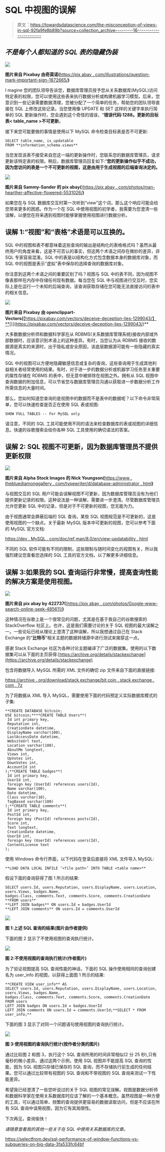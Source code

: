 # SQL 中视图的误解

> 原文：<https://towardsdatascience.com/the-misconception-of-views-in-sql-92fa9fe8b89b?source=collection_archive---------16----------------------->

## *不是每个人都知道的 SQL 表的隐藏伪装*

![](img/7c24f5148a78a8d1ef5b62d4c461beba.png)

**图片来自 Pixabay 由奇莫诺(**[https://pix abay . com/illustrations/question-mark-important-sign-1872665/](https://pixabay.com/illustrations/question-mark-important-sign-1872665/)**)**

I magine 您的团队领导告诉您，数据库管理员授予您从关系数据库(MySQL)访问特定表的权限，您可以使用这些表来执行数据分析或构建机器学习模型。后来，您意识到一些记录需要数据清理，您被分配了一个简单的任务，帮助您的团队领导直接在 SQL 上修改这些记录。当您使用像 UPDATE 和 SET 这样的关键字来执行简单的 SQL 更新操作时，您会遇到这个奇怪的错误，“**错误代码:1288。更新的目标表< table_name >不可更新**。

接下来您可能要做的事情是使用以下 MySQL 命令检查目标表是否不可更新:

```
SELECT table_name, is_updatable
FROM **information_schema.views**
```

当您发现该表不接受来自您这一端的更新操作时，您联系您的数据库管理员，请求更新该特定表的权限。稍后，数据库管理员回复如下:“**您的更新操作似乎不成功，因为您访问的表是一个不可更新的视图，这是由用于生成视图的后端查询决定的。**

![](img/509f6eeb3441e75d7d6b5409b594fb0b.png)

**图片来自 Sammy-Sander 的 pix abay(**[)https://pix abay . com/photos/man-hearther-affective-flowered-5531026/](https://pixabay.com/photos/man-headache-frustration-frustrated-5531026/)**)**

如果您在与 SQL 数据库交互时第一次听到“view”这个词，那么这个响应可能会给您带来更多的困惑。作为一个在 SQL 中使用视图的初学者，我需要为您澄清一些误解，以便您在将来遇到视图时能够掌握使用视图进行数据分析。

## 误解 1:“视图”和“表格”术语是可以互换的。

SQL 中的视图和表不都意味着这些查询的输出是结构化的表格格式吗？虽然从最终用户的角度来看，这是不可否认的事实，但这两个术语之间存在微妙的差异，非 SQL 专家容易混淆。SQL 中的表是以结构化方式包含数据本身的数据库对象，而 SQL 中的视图是表示“虚拟”表中保存的选择查询的数据库对象。

你注意到这两个术语之间的重要区别了吗？视图与 SQL 中的表不同，因为视图不像表那样在内存中存储任何现有数据。每当您在 SQL 中与视图进行交互时，您实际上是在运行一个未知的后端查询，该查询获取存储在您可能无法直接访问的表中的相关信息。

![](img/84c111027d3c4a0c4ddcdf343bca0b66.png)

**图片来自 Pixabay 由 openclippart-Vectors(**【https://pixabay.com/vectors/deceive-deception-lies-1299043/】**[)](https://pixabay.com/vectors/deceive-deception-lies-1299043/)**

大多数数据分析师和数据科学家在从 RDBMS(关系数据库管理系统)接收内部或外部数据时，应该意识到术语上的这种差异。有时，当您认为从 RDBMS 接收的数据源是真实的来源时，出于隐私或安全原因，该底层数据源可能有一些隐藏的真实情况。

SQL 中的视图可以方便地隐藏敏感信息或复杂的查询，这些查询用于生成其他利益相关者经常使用的结果。有时，对于进一步的数据分析或机器学习任务至关重要的属性存储在 RDBMS 的表中，但无意中被排除在视图之外。拥有从 SQL 视图中查询数据的附加信息，可以节省您与数据库管理员沟通以获取进一步数据分析工作所需信息的大量时间。

那么，您如何知道您查询的是视图中的数据而不是表中的数据呢？以下命令非常简单，您可以快速检查是否正在使用 SQL 表或视图:

```
SHOW FULL TABLES -- For MySQL only
```

请注意，不同的 SQL 工具可能使用不同的语法来检查数据库的表或视图的详细信息。快速的谷歌搜索会给你各种 SQL 工具使用的确切语法的答案。

## 误解 2: SQL 视图不可更新，因为数据库管理员不提供更新权限

![](img/042fe8fefed3306147f02228c7ee8b69.png)

**图片来自 Alpha Stock Images 的 Nick Youngson(**[https://www . thebluediamonggallery . com/typewriter/d/database-administrator . html](https://www.thebluediamondgallery.com/typewriter/d/database-administrator.html)**)**

与视图交互的 SQL 用户可能会误解视图不可更新，因为数据库管理员没有为他们提供更新记录的权限。这种说法是一种误解，需要进一步澄清。尽管数据库管理员允许您更新 SQL 中的记录，但是对于不可更新的视图，您无能为力。

由于视图通常会屏蔽后端的 SQL 查询，某些 SQL 视图规范是不可更新的，这是使用视图的一个缺点。关于最新 MySQL 版本中可更新的视图，您可以参考下面的 MySQL 官方文档:

[https://dev . MySQL . com/doc/ref man/8.0/en/view-updatability . html](https://dev.mysql.com/doc/refman/8.0/en/view-updatability.html)

不同的 SQL 软件可能有不同的限制，这些限制与随时间变化的视图有关，所以我强烈建议您查看您选择的 SQL 工具的官方文档，以了解更多详细信息。

## 误解 3:如果我的 SQL 查询运行非常慢，提高查询性能的解决方案是使用视图。

![](img/29b8dfd799231855f604fad90b9e23db.png)

**图片来自 pix abay by 422737(**[)https://pix abay . com/photos/Google-www-search-online-seek-485611/](https://pixabay.com/photos/google-www-search-online-seek-485611/)**)**

这种情况在谷歌上是一个很常见的问题，尤其是在基于我自己的谷歌搜索的 StackOverflow 社区上。也许，这是我们需要讨论的关于 SQL 视图的最大误解之一。一些论坛已经从理论上澄清了这种误解，所以我想通过自己在 Stack Exchange 的“**比特币**”相关主题的数据转储源中进行测试来揭穿这一点。

感谢 Stack Exchange 社区为各种讨论主题编译了广泛的数据集。使用的以下数据集可以从下面的主页获得:[https://archive.org/details/stackexchange](https://archive.org/details/stackexchange)

包含将数据导入 MySQL 所需的 XML 文件的确切 zip 文件来自下面的直接链接:

[https://archive . org/download/stack exchange/bit coin . stack exchange . com . 7z](https://archive.org/download/stackexchange/bitcoin.stackexchange.com.7z)

为了将数据从 XML 导入 MySQL，需要使用下面的代码预定义实际数据库模式的子集:

```
**CREATE DATABASE bitcoin;
USE bitcoin;****CREATE TABLE Users**(
 Id int primary key,
 Reputation int,
 CreationDate datetime,
 DisplayName varchar(100),
 LastAccessDate datetime,
 WebsiteUrl text,
 Location varchar(100),
 AboutMe longtext,
 Views int,
 UpVotes int,
 DownVotes int,
 AccountId int
);**CREATE TABLE badges**(
 Id int primary key,
 UserId int,
 foreign key (UserId) references users(Id),
 Name varchar(100),
 Date datetime,
 Class varchar(10),
 TagBased varchar(100)
);**CREATE TABLE comments**(
 Id int primary key,
 PostId int,
 foreign key (PostId) references posts(Id),
 Score int,
 Text longtext,
 CreationDate datetime,
 UserId int,
 foreign key (UserId) references users(Id),
 ContentLicense text
);
```

使用 Windows 命令行界面，以下代码在登录后直接将 XML 文件导入 MySQL:

```
**LOAD DATA LOCAL INFILE ‘<file path>’ INTO TABLE <table name>**
```

假设下面的查询获得了图 1 所示的结果:

```
SELECT users.Id, users.Reputation, users.DisplayName, users.Location, users.Views, badges.Name, 
badges.Class, comments.Text, comments.Score, comments.CreationDate
**FROM users**
**LEFT JOIN badges** ON users.Id = badges.UserId
**LEFT JOIN comments** ON users.Id = comments.UserId
```

![](img/71355e07c7b0f8972d0e8b24d3d5da8e.png)

**图 1:上述 SQL 查询的结果(图片由作者提供)**

下面的图 2 显示了不使用视图的查询执行统计。

![](img/577e96144e9ce5e05210fc97295887cd.png)

**图 2:不使用视图的查询执行统计(作者图片)**

为了验证视图提高 SQL 查询性能的神话，下面的 SQL 操作使用相同的查询创建名为 user_info 的视图，以获得上面图 1 所示的结果:

```
**CREATE VIEW user_info** AS
SELECT users.Id, users.Reputation, users.DisplayName, users.Location, users.Views, badges.Name, 
badges.Class, comments.Text, comments.Score, comments.CreationDate
FROM users
LEFT JOIN badges ON users.Id = badges.UserId
LEFT JOIN comments ON users.Id = comments.UserId;**SELECT * FROM user_info;**
```

下面的图 3 显示了对同一个问题语句使用视图的查询执行统计。

![](img/ec3764509ce0be8e2fdb6297860fe300.png)

**图 3:使用视图的查询执行统计(按作者分类的图片)**

通过比较图 2 和图 3，执行这个 SQL 查询所用的时间非常相似(2 分 25 秒),只有毫秒的微小差异。通过这两个示例，使用 SQL 视图并不能提高 SQL 查询的性能，因为 SQL 视图只存储已保存的 SQL 查询，而不存储执行前生成的任何结果。您可以通过比较带有视图的 SQL 查询和不带视图的 SQL 查询来测试一下性能差异。

希望我已经澄清了一些您听说过的关于 SQL 视图的常见误解。视图是数据分析师和数据科学家在使用关系数据库时应该了解的一个基本概念。虽然视图是一种方便的工具，可以通过简单、频繁的查询提供更容易的数据读取访问，但是不应该在所有 SQL 查询中误用视图，因为它有其局限性。

下次再见，查询愉快！

*请随意查看我的其他一些关于在 SQL 中使用关系数据库的文章。*

</the-enemy-of-database-normalization-grouping-values-into-single-string-with-sql-2294f40bb4d9>  <https://selectfrom.dev/sql-performance-of-window-functions-vs-subqueries-on-big-data-3fa533fc64bf> 